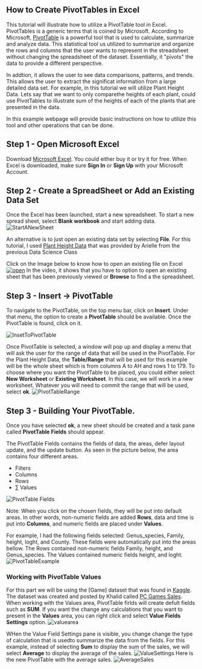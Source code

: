 ## How to Create PivotTables in Excel

This tutorial will illustrate how to utilize a PivotTable tool in Excel. PivotTables is a generic terms that is coined by Microsoft. According to Microsoft, [PivotTable](https://support.microsoft.com/en-us/office/create-a-pivottable-to-analyze-worksheet-data-a9a84538-bfe9-40a9-a8e9-f99134456576) is a powerful tool that is used to calculate, summarize and analyze data. This statistical tool us utilized to summarize and organize the rows and columns that the user wants to represent in the streadsheet without changing the spreadsheet of the dataset. Essentially, it "pivots" the data to provide a different perspective.

In addtion, it allows the user to see data comparisons, patterns, and trends. This allows the user to extract the significat information from a large detailed data set. For example, in this tutorial we will utilize Plant Height Data. Lets say that we want to only comparethe heights of each plant, could use PivotTables to illustrate sum of the heights of each of the plants that are presented in the data. 

In this example webpage will provide basic instructions on how to utilize this tool and other operations that can be done.


## Step 1 - Open Microsoft Excel
Download [Microsoft Excel](https://www.microsoft.com/en-us/microsoft-365/excel). You could either buy it or try it for free. When Excel is downloaded, make sure **Sign In** or **Sign Up** with your Microsoft Account. 


## Step 2 - Create a SpreadSheet or Add an Existing Data Set
Once the Excel has been launched, start a new spreadsheet. To start a new spread sheet, select **Blank workbook** and start adding data.
![StartANewSheet](https://github.com/mlmarteja/PIvot-Tables/blob/8a61e263ef7a1b55d6d88a965f9b6ec7b5aa5170/StartANewSheet.png)

An alternative is to just open an existing data set by selecting **File**. For this tutorial, I used [Plant Height Data](https://github.com/mlmarteja/Excel-Homework/blob/91b422a0b3023786847a292e1e368ff3746410d2/Plant%20Height%20Data%20-%20Data.csv) that was provided by Arielle from the previous Data Science Class

Click on the Image below to know how to open an existing file on Excel
[![open](https://github.com/mlmarteja/PIvot-Tables/blob/8a61e263ef7a1b55d6d88a965f9b6ec7b5aa5170/Screenshot%202022-01-20%20112215.png)](https://user-images.githubusercontent.com/93753370/150376768-3db48c42-bcfb-4914-a01d-cefd17acf407.mp4 "Open New Chat")
In the video, it shows that you have to option to open an existing sheet that has been previously viewed or **Browse** to find a the spreadsheet.

## Step 3 - Insert -> PivotTable
To navigate to the PivotTable, on the top menu bar, click on **Insert**. Under that menu, the option to create a **PivotTable** should be available. Once the PivotTable is found, click on it.

![InsetToPivotTable](https://github.com/mlmarteja/PIvot-Tables/blob/8a61e263ef7a1b55d6d88a965f9b6ec7b5aa5170/InsetToPivotTable.png)


Once PivotTable is selected, a window will pop up and display a menu that will ask the user for the range of data that will be used in the PivotTable. For the Plant Height Data, the **Table/Range** that will be used for this example will be the whole sheet which is from columns A to AH and rows 1 to 179. To choose where you want the PivotTable to be placed, you could either select **New Worksheet** or **Existing Worksheet**. In this case, we will work in a new worksheet. Whatever you will need to commit the range that will be used, select **ok**.
![PivotTableRange](https://github.com/mlmarteja/PIvot-Tables/blob/8a61e263ef7a1b55d6d88a965f9b6ec7b5aa5170/PivotTableRange.png)


## Step 3 - Building Your PivotTable.
Once you have selected **ok**, a new sheet should be created and a task pane called **PivotTable Fields** should appear.

The PivotTable Fields contains the fields of data, the areas, defer layout update, and the update button. As seen in the picture below, the area contains four different areas.
- Filters
- Columns
- Rows
- ∑ Values

![PivotTable Fields](https://github.com/mlmarteja/PIvot-Tables/blob/8a61e263ef7a1b55d6d88a965f9b6ec7b5aa5170/PivotTable%20Fields.png)

Note: When you click on the chosen fields, they will be put into default areas. In other words, non-numeric fields are added **Rows**, data and time is put into **Columns**, and numeric fields are placed under **Values**.

For example, I had the following fields selected: Genus_species, Family, height, loght, and County. These fields were automatically put into the areas bellow. The Rows contained non-numeric fields Family, height, and Genus_species. The Values contained numeric fields height, and loght.
![PivotTableExample](https://github.com/mlmarteja/PIvot-Tables/blob/8a61e263ef7a1b55d6d88a965f9b6ec7b5aa5170/PivotTableExample.png)

### Working with PivotTable Values
For this part we will be using the [Game] dataset that was found in [Kaggle](https://www.kaggle.com/). The dataset was created and posted by Khalid called [PC Games Sales](https://www.kaggle.com/khaiid/most-selling-pc-games). When working with the Values area, PivotTable firlds will create defult fields such as **SUM**. If you want the change any calculations that you want to present in the **Values** area, you can right click and select **Value Fields Settings** option.
![valuearea](https://github.com/mlmarteja/PIvot-Tables/blob/8a61e263ef7a1b55d6d88a965f9b6ec7b5aa5170/valuearea.png)

WHen the Value Field Settings pane is visible, you change change the type of calculation that is usedto summarize the data from the fields. For this example, instead of selecting **Sum** to display the sum of the sales, we will select **Average** to display the average of the sales.
![ValueSettings](https://github.com/mlmarteja/PIvot-Tables/blob/8a61e263ef7a1b55d6d88a965f9b6ec7b5aa5170/ValueSettings.png)
Here is the new PivotTable with the average sales.
![AverageSales](https://github.com/mlmarteja/PIvot-Tables/blob/8a61e263ef7a1b55d6d88a965f9b6ec7b5aa5170/AverageSales.png)
